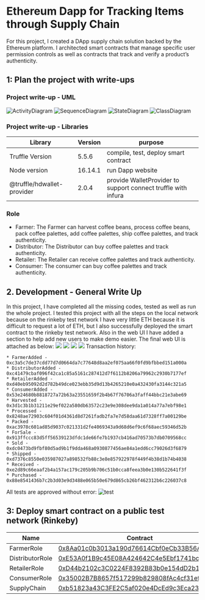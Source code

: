 # Ethereum Dapp for Tracking Items through Supply Chain
For this project, I created a DApp supply chain solution backed by the Ethereum platform. I architected smart contracts that manage specific user permission controls as well as contracts that track and verify a product’s authenticity.

## 1: Plan the project with write-ups
### Project write-up - UML
![ActivityDiagram](https://github.com/DoDuy/udacity-blockchain-developer-nanodegree/blob/main/3.%20Project%203%20Ethereum%20Dapp%20for%20Tracking%20Items%20through%20Supply%20Chain/UML/ActivityDiagram.png)
![SequenceDiagram](https://github.com/DoDuy/udacity-blockchain-developer-nanodegree/blob/main/3.%20Project%203%20Ethereum%20Dapp%20for%20Tracking%20Items%20through%20Supply%20Chain/UML/SequenceDiagram.png)
![StateDiagram](https://github.com/DoDuy/udacity-blockchain-developer-nanodegree/blob/main/3.%20Project%203%20Ethereum%20Dapp%20for%20Tracking%20Items%20through%20Supply%20Chain/UML/StateDiagram.png)
![ClassDiagram](https://github.com/DoDuy/udacity-blockchain-developer-nanodegree/blob/main/3.%20Project%203%20Ethereum%20Dapp%20for%20Tracking%20Items%20through%20Supply%20Chain/UML/ClassDiagram.png)

### Project write-up - Libraries
Library|Version|purpose
---|---|---
Truffle Version|5.5.6|compile, test, deploy smart contract
Node version|16.14.1|run Dapp website
@truffle/hdwallet-provider|2.0.4|provide WalletProvider to support connect truffle with infura
### Role
- Farmer: The Farmer can harvest coffee beans, process coffee beans, pack coffee palettes, add coffee palettes, ship coffee palettes, and track authenticity.
- Distributor: The Distributor can buy coffee palettes and track authenticity.
- Retailer: The Retailer can receive coffee palettes and track authenticity.
- Consumer: The consumer can buy coffee palettes and track authenticity.
## 2. Development - General Write Up
In this project, I have completed all the missing codes, tested as well as run the whole project.
I tested this project with all the steps on the local network because on the rinkeby test network I have very little ETH because it is difficult to request a lot of ETH, but I also successfully deployed the smart contract to the rinkeby test network.
Also in the web UI I have added a section to help add new users to make demo easier.
The final web UI is attached as below:
![](https://github.com/DoDuy/udacity-blockchain-developer-nanodegree/blob/main/3.%20Project%203%20Ethereum%20Dapp%20for%20Tracking%20Items%20through%20Supply%20Chain/images/UI1.jpeg)
![](https://github.com/DoDuy/udacity-blockchain-developer-nanodegree/blob/main/3.%20Project%203%20Ethereum%20Dapp%20for%20Tracking%20Items%20through%20Supply%20Chain/images/UI2.jpeg)
![](https://github.com/DoDuy/udacity-blockchain-developer-nanodegree/blob/main/3.%20Project%203%20Ethereum%20Dapp%20for%20Tracking%20Items%20through%20Supply%20Chain/images/UI3.jpeg)
![](https://github.com/DoDuy/udacity-blockchain-developer-nanodegree/blob/main/3.%20Project%203%20Ethereum%20Dapp%20for%20Tracking%20Items%20through%20Supply%20Chain/images/UI4.jpeg)
Transaction history:
```
* FarmerAdded - 0xc3a5c7de37cdd77d7d0664da7c77648d8aa2ef075aa66f0fd9bfbbed151a000a
* DistributorAdded - 0xc41479cbaf096f42ca1c85a5161c287412d7f6112b8206a79962c2930b7177ef
* RetailerAdded - 0xd40eb95092d2d782b49dce023ebb35d9d13b4265210e0a432430fa3144c321a5
* ConsumerAdded - 0x53e24680b8818727a72b63a23551659f2b4b67f76706a3faff44bbc21e3abe69
* Harvested - 0x3d1c3b1b31211e29ef022a580db63572c23e9e308dee9da1a014a77a7ebf98e1
* Processed - 0x8248ae72903c604f01d4361d8d7261fadb2fa7e7d58daa61d7328ff7a00129be
* Packed - 0xac3978c601ad85d9037c021331d2fe4069343a9d68d6ef9c6f68aec59346d52b
* ForSale - 0x913ffccc83d5ff56539123dfdc1de66fe7b1937cb416ad70573b7db0709568cc
* Sold - 0xdc0473bd9fbf80d5ad9b1f9dda468a0930877456ae84a1edd6cc79026d3f6879
* Shipped - 0xd7376c8550e035987027a898532fb88c3e8e857922978f449f4b38d1b74b4038
* Received - 0xe2d89c66eaaf2b4a157ac179c205b9b706c51b0cca8feea3b0e130b522641f3f
* Purchased - 0x88e8541436b7c2b3d03e9d3488e065b50e679d865cb26bf462312b6c226037c8
```

All tests are approved without error:
![test](https://github.com/DoDuy/udacity-blockchain-developer-nanodegree/blob/main/3.%20Project%203%20Ethereum%20Dapp%20for%20Tracking%20Items%20through%20Supply%20Chain/images/test.png)

 ## 3: Deploy smart contract on a public test network (Rinkeby)
Name|Contract|Transaction
---|---|---
FarmerRole|[0x8Aa01c0b3013a190d76614Cbf0eCb33B56AF91FC](https://rinkeby.etherscan.io/address/0x8Aa01c0b3013a190d76614Cbf0eCb33B56AF91FC)|[0x14041f8fd8ede84fdde4726ddab2f9a3989906fe2ba30df0f598fd007648e2ad](https://rinkeby.etherscan.io/tx/0x14041f8fd8ede84fdde4726ddab2f9a3989906fe2ba30df0f598fd007648e2ad)
DistributorRole|[0xE53A0f1B9c45E08A424642C4e5Ebf1741bc3093e](https://rinkeby.etherscan.io/address/0xE53A0f1B9c45E08A424642C4e5Ebf1741bc3093e)|[0xd98a5e06a10943e618eafe4adeea99e63e30ba863fac2c9fec9ca035b3e896e2](https://rinkeby.etherscan.io/tx/0xd98a5e06a10943e618eafe4adeea99e63e30ba863fac2c9fec9ca035b3e896e2)
RetailerRole|[0xD44b2102c3C0224F8392B83b0e154dD2b1fa33A9](https://rinkeby.etherscan.io/address/0xD44b2102c3C0224F8392B83b0e154dD2b1fa33A9)|[0x5cac0609ac0da7828d3a936a2398161f3e72766fb0c2748177d9495c1e631706](https://rinkeby.etherscan.io/tx/0x5cac0609ac0da7828d3a936a2398161f3e72766fb0c2748177d9495c1e631706)
ConsumerRole|[0x35002B7B8657f517299b829808fAc4cf31efED37](https://rinkeby.etherscan.io/address/0x35002B7B8657f517299b829808fAc4cf31efED37)|[0x450197a609a44138673a92454c8ffae29b8f4c6bde9f871fce87d8f6f28c5683](https://rinkeby.etherscan.io/tx/0x450197a609a44138673a92454c8ffae29b8f4c6bde9f871fce87d8f6f28c5683)
SupplyChain|[0xb51823a43C3FE2C5af020e4DcEd9c3Eca2347E02](https://rinkeby.etherscan.io/address/0xb51823a43C3FE2C5af020e4DcEd9c3Eca2347E02)|[0xf0987b983cc091f8ebb5af718abad0924679c34e7656a4d0aa4f3e55e710c2c6](https://rinkeby.etherscan.io/tx/0xf0987b983cc091f8ebb5af718abad0924679c34e7656a4d0aa4f3e55e710c2c6)
